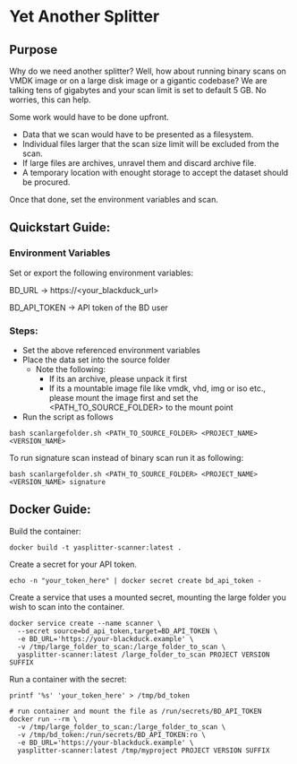 # Yet Another Splitter
## Purpose

Why do we need another splitter? Well, how about running binary scans on VMDK image or on a large disk image or a gigantic codebase?
We are talking tens of gigabytes and your scan limit is set to default 5 GB. No worries, this can help.

Some work would have to be done upfront. 

* Data that we scan would have to be presented as a filesystem.
* Individual files larger that the scan size limit will be excluded from the scan.
* If large files are archives, unravel them and discard archive file.
* A temporary location with enought storage to accept the dataset should be procured.

Once that done, set the environment variables and scan.

## Quickstart Guide:

### Environment Variables
Set or export the following environment variables:

BD_URL -> https://<your_blackduck_url>

BD_API_TOKEN -> API token of the BD user

### Steps:

* Set the above referenced environment variables
* Place the data set into the source folder
  * Note the following:
      * If its an archive, please unpack it first
      * If its a mountable image file like vmdk, vhd, img or iso etc., please mount the image first and set the <PATH_TO_SOURCE_FOLDER> to the mount point
* Run the script as follows

```
bash scanlargefolder.sh <PATH_TO_SOURCE_FOLDER> <PROJECT_NAME> <VERSION_NAME>

```
To run signature scan instead of binary scan run it as following:
```
bash scanlargefolder.sh <PATH_TO_SOURCE_FOLDER> <PROJECT_NAME> <VERSION_NAME> signature

```

## Docker Guide:

Build the container:

    docker build -t yasplitter-scanner:latest .

Create a secret for your API token.

    echo -n "your_token_here" | docker secret create bd_api_token -

Create a service that uses a mounted secret, mounting the large folder you wish to scan into the container.

    docker service create --name scanner \
      --secret source=bd_api_token,target=BD_API_TOKEN \
      -e BD_URL='https://your-blackduck.example' \
      -v /tmp/large_folder_to_scan:/large_folder_to_scan \
      yasplitter-scanner:latest /large_folder_to_scan PROJECT VERSION SUFFIX

Run a container with the secret:

    printf '%s' 'your_token_here' > /tmp/bd_token

    # run container and mount the file as /run/secrets/BD_API_TOKEN
    docker run --rm \
      -v /tmp/large_folder_to_scan:/large_folder_to_scan \
      -v /tmp/bd_token:/run/secrets/BD_API_TOKEN:ro \
      -e BD_URL='https://your-blackduck.example' \
      yasplitter-scanner:latest /tmp/myproject PROJECT VERSION SUFFIX